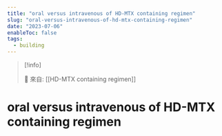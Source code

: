 ```yaml
---
title: "oral versus intravenous of HD-MTX containing regimen"
slug: "oral-versus-intravenous-of-hd-mtx-containing-regimen"
date: "2023-07-06"
enableToc: false
tags:
  - building
---
```


> [!info]
>
> 🌱 來自: [[HD-MTX containing regimen]]

# oral versus intravenous of HD-MTX containing regimen
